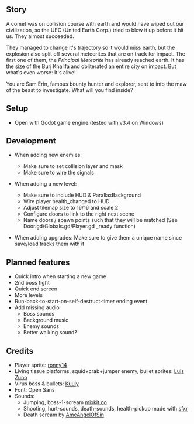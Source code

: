 
## Story

A comet was on collision course with earth and would have wiped out our civilization, so the UEC (United Earth Corp.) tried to blow it up before it hit us. They almost succeeded. 

They managed to change it's trajectory so it would miss earth, but the explosion also split off several meteorites that are on track for impact. The first one of them, the *Principal Meteorite* has already reached earth. It has the size of the Burj Khalifa and obliterated an entire city on impact. But what's even worse: It's alive!

You are Sam Erin, famous bounty hunter and explorer, sent to into the maw of the beast to investigate. What will you find inside?


## Setup
* Open with Godot game engine (tested with v3.4 on Windows)


## Development
* When adding new enemies:
    * Make sure to set collision layer and mask
    * Make sure to wire the signals

* When adding a new level:
    * Make sure to include HUD & ParallaxBackground
    * Wire player health_changed to HUD
    * Adjust tilemap size to 16/16 and scale 2
    * Configure doors to link to the right next scene
    * Name doors / spawn points such that they will be matched (See Door.gd/Globals.gd/Player.gd _ready function) 

* When adding upgrades: Make sure to give them a unique name since save/load tracks them with it

## Planned features
* Quick intro when starting a new game
* 2nd boss fight
* Quick end screen
* More levels
* Run-back-to-start-on-self-destruct-timer ending event
* Add missing audio
    * Boss sounds
    * Background music
    * Enemy sounds
    * Better walking sound?

## Credits
* Player sprite: [ronny14](https://www.youtube.com/user/pizzaguy14)
* Living tissue platforms, squid+crab+jumper enemy, bullet sprites: [Luis Zuno](https://www.patreon.com/ansimuz)
* Virus boss & bullets: [Kuuly](https://kuuly.itch.io)
* Font: Open Sans
* Sounds:
    * Jumping, boss-1-scream [mixkit.co](https://mixkit.co/free-sound-effects)
    * Shooting, hurt-sounds, death-sounds, health-pickup made with [sfxr](https://sfxr.me)
    * Death scream by [AmeAngelOfSin](https://freesound.org/people/AmeAngelofSin/sounds/168814/)